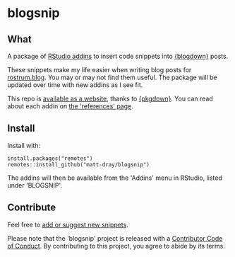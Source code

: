 # blogsnip

## What

A package of [RStudio addins](https://rstudio.github.io/rstudioaddins/) to insert code snippets into [{blogdown}](https://bookdown.org/yihui/blogdown/) posts.

These snippets make my life easier when writing blog posts for [rostrum.blog](https://rostrum.blog). You may or may not find them useful. The package will be updated over time with new addins as I see fit.

This repo is [available as a website](https://matt-dray.github.io/blogsnip/), thanks to [{pkgdown}](https://pkgdown.r-lib.org/). You can read about each addin on [the 'references' page](https://matt-dray.github.io/blogsnip/reference/index.html).

## Install

Install with:

```
install.packages("remotes")
remotes::install_github("matt-dray/blogsnip")
```

The addins will then be available from the 'Addins' menu in RStudio, listed under 'BLOGSNIP'.

## Contribute

Feel free to [add or suggest new snippets](https://github.com/matt-dray/blogsnip/issues). 

Please note that the 'blogsnip' project is released with a [Contributor Code of Conduct](CODE_OF_CONDUCT.md). By contributing to this project, you agree to abide by its terms.